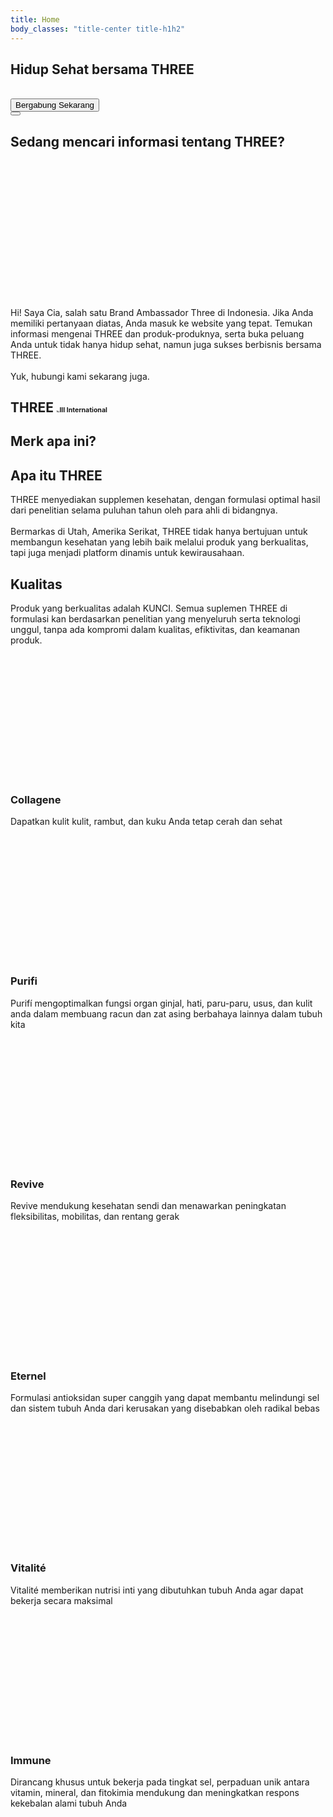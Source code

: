 ```yaml
---
title: Home
body_classes: "title-center title-h1h2"
---
```


<section id="home-section" class="hero">
  <h1 class="vr text-center">Hidup <span id="header-word-marquee">Sehat</span> bersama THREE</h1>
  <div class="js-fullheight">
    <div class="half">
      <div class="home-slider owl-carousel">
        <div class="slider-item js-fullheight">
          <div class="overlay">&nbsp;</div>
          <div class="container-fluid p-0">
            <div class="row d-md-flex no-gutters slider-text js-fullheight align-items-center justify-content-end" data-scrollax-parent="true">
              <div class="three-third img js-fullheight" style="background-image: url('images/bg_1.jpg');"></div>
            </div>
          </div>
        </div>
        <!-- <div class="slider-item js-fullheight">
          <div class="overlay">&nbsp;</div>
          <div class="container-fluid p-0">
            <div class="row d-flex no-gutters slider-text js-fullheight align-items-center justify-content-end" data-scrollax-parent="true">
              <div class="three-third img js-fullheight" style="background-image: url('images/bg_2.png');">
                <div class="overlay">&nbsp;</div>
              </div>
            </div>
          </div>
        </div> -->
      </div>
    </div>
    <div class="join-us">
      <button class="btn btn-primary py-3 px-5" onclick="window.location.href='/contact';">Bergabung Sekarang</button>
    </div>
    <div class="navigate-down">
      <button class="btn py-3 px-4">
        <div class="icon">
          <span aria-hidden="true" data-icon="&#xe001;" class="icon-angle-double-down" style="color: white; font-size: 26px"></span>
        </div>
      </button>
    </div>
  </div>
</section>
<section class="ftco-section ftco-intro">
  <div class="container">
    <div class="row justify-content-end">
      <div class="col-md-8">
        <h2 id="subheader-word-marquee">Sedang mencari informasi tentang <span>THREE</span>?</h2>
        <p style="margin-top: 18em;">Hi! Saya Cia, salah satu Brand Ambassador Three di Indonesia. Jika Anda memiliki pertanyaan diatas, Anda masuk ke website yang tepat. Temukan informasi mengenai THREE dan produk-produknya, serta buka peluang Anda untuk tidak hanya hidup sehat, namun juga sukses berbisnis bersama THREE.
        <br/><br/>
        Yuk, hubungi kami sekarang juga.</p>
      </div>
    </div>
  </div>
</section>
<section class="ftco-section ftco-portfolio">
  <div class="container-fluid">
    <div class="row justify-content-center pb-3">
      <div class="col-md-10 mb-5 heading-section text-center ftco-animate">
        <h2 class="mb-5">THREE <span style="font-family:'Bahnschrift SemiBold';text-align:center;font-size: 0.2em">by</span><span style="font-size:0.5em">III International</span></h2>
        <h1>Merk apa ini?</h1>
      </div>
    </div>
  </div>
  <div class="container">
    <div class="row no-gutters" >
      <div class="col-md-12 portfolio-wrap">
        <div class="row no-gutters align-items-center">
          <div class="col-md-5 img js-fullheight" style="background-image: url(images/three_1.png);"></div>
          <div class="col-md-7">
            <div class="text pt-5 pl-0 pl-lg-5 pl-md-3 ftco-animate">
              <div class="px-12 px-lg-12">
                <div class="desc">
                  <div class="top">
                    <h2 class="mb-12">
                      <a>Apa itu THREE</a>
                    </h2>
                  </div>
                  <div class="absolute">
                    <p>THREE menyediakan supplemen kesehatan, dengan formulasi optimal hasil dari penelitian selama puluhan tahun oleh para ahli di bidangnya.<br/><br/>Bermarkas di Utah, Amerika Serikat, THREE tidak hanya bertujuan untuk membangun kesehatan yang lebih baik melalui produk yang berkualitas, tapi juga menjadi platform dinamis untuk kewirausahaan.</p>
                  </div>
                </div>
              </div>
            </div>
          </div>
        </div>
      </div>
    </div>
  </div>
  <div class="container-fluid px-0 portfolio-entry">
    <div class="row no-gutters d-xl-flex justify-content-end text-wrapper">
      <div class="one-half img js-fullheight" style="background-image: url('images/work-2.jpg');"></div>
      <div class="one-half half-text d-flex justify-content-end align-items-center ftco-animate">
        <div class="text align-items-center d-flex">
          <div class="desc pt-5 pl-4 pr-4 pt-lg-0 pl-lg-5 pl-xl-0 pr-xl-0">
            <div class="top">
              <h2 class="mb-4">
                <a>Kualitas</a>
              </h2>
            </div>
            <div class="absolute">
              <p>Produk yang berkualitas adalah KUNCI. Semua suplemen THREE di formulasi kan berdasarkan penelitian yang menyeluruh serta teknologi unggul, tanpa ada kompromi dalam kualitas, efiktivitas, dan keamanan produk.</p>
            </div>
          </div>
        </div>
      </div>
    </div>
  </div>
  <section class="services-section py-5 py-md-0">
    <div class="container">
      <div class="row no-gutters d-flex">
        <div class="col-md-6 col-lg-4 d-flex align-self-stretch ftco-animate">
          <div class="media block-6 services d-block">
            <div class="icon" style="margin-bottom: 1em">
              <div class="three-third img" style="background-image: url('images/three_collagene.png');height: 200px"></div>
            </div>
            <div class="media-body">
              <h3 class="heading mb-4">Collagene</h3>
              <p>Dapatkan kulit kulit, rambut, dan kuku Anda tetap cerah dan sehat</p>
            </div>
          </div>
        </div>
        <div class="col-md-6 col-lg-4 d-flex align-self-stretch ftco-animate">
          <div class="media block-6 services active d-block">
            <div class="icon" style="margin-bottom: 1em">
              <div class="three-third img" style="background-image: url('images/three_purifi.png');height: 200px"></div>
            </div>
            <div class="media-body">
              <h3 class="heading mb-4">Purifi</h3>
              <p>Purifí mengoptimalkan fungsi organ ginjal, hati, paru-paru, usus, dan kulit anda dalam membuang racun dan zat asing berbahaya lainnya dalam tubuh kita</p>
            </div>
          </div>
        </div>
        <div class="col-md-6 col-lg-4 d-flex align-self-stretch ftco-animate">
          <div class="media block-6 services d-block">
            <div class="icon" style="margin-bottom: 1em">
              <div class="three-third img" style="background-image: url('images/three_revive.png');height: 200px"></div>
            </div>
            <div class="media-body">
              <h3 class="heading mb-4">Revive</h3>
              <p>Revive mendukung kesehatan sendi dan menawarkan peningkatan fleksibilitas, mobilitas, dan rentang gerak</p>
            </div>
          </div>
        </div>
      </div>
    </div>
  </section>
    <section class="services-section py-5 py-md-0">
    <div class="container">
      <div class="row no-gutters d-flex">
        <div class="col-md-6 col-lg-4 d-flex align-self-stretch ftco-animate">
          <div class="media block-6 services d-block">
            <div class="icon" style="margin-bottom: 1em">
              <div class="three-third img" style="background-image: url('images/three_eternel.png');height: 200px"></div>
            </div>
            <div class="media-body">
              <h3 class="heading mb-4">Eternel</h3>
              <p>Formulasi antioksidan super canggih yang dapat membantu melindungi sel dan sistem tubuh Anda dari kerusakan yang disebabkan oleh radikal bebas</p>
            </div>
          </div>
        </div>
        <div class="col-md-6 col-lg-4 d-flex align-self-stretch ftco-animate">
          <div class="media block-6 services active d-block">
            <div class="icon" style="margin-bottom: 1em">
              <div class="three-third img" style="background-image: url('images/three_vitalite.png');height: 200px"></div>
            </div>
            <div class="media-body">
              <h3 class="heading mb-4">Vitalité</h3>
              <p>Vitalité memberikan nutrisi inti yang dibutuhkan tubuh Anda agar dapat bekerja secara maksimal</p>
            </div>
          </div>
        </div>
        <div class="col-md-6 col-lg-4 d-flex align-self-stretch ftco-animate">
          <div class="media block-6 services d-block">
            <div class="icon" style="margin-bottom: 1em">
              <div class="three-third img" style="background-image: url('images/three_immune.png');height: 200px"></div>
            </div>
            <div class="media-body">
              <h3 class="heading mb-4">Immune</h3>
              <p>Dirancang khusus untuk bekerja pada tingkat sel, perpaduan unik antara vitamin, mineral, dan fitokimia mendukung dan meningkatkan respons kekebalan alami tubuh Anda</p>
            </div>
          </div>
        </div>
      </div>
    </div>
  </section>
</section>
